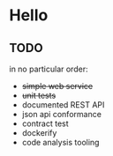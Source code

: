 Hello
=====

TODO
----

in no particular order:

* ~~simple web service~~
* ~~unit tests~~
* documented REST API
* json api conformance
* contract test
* dockerify
* code analysis tooling
